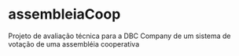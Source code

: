 # assembleiaCoop
Projeto de avaliação técnica para a DBC Company de um sistema de votação de uma assembléia cooperativa
